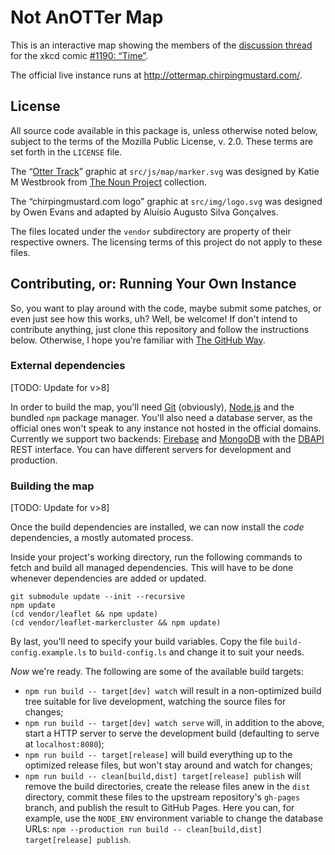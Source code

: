 # Not AnOTTer Map

This is an interactive map showing the members of the [discussion thread][OTT] for the xkcd comic [#1190: “Time”][OTC].

The official live instance runs at http://ottermap.chirpingmustard.com/.


## License

All source code available in this package is, unless otherwise noted below, subject to the terms of the Mozilla Public License, v. 2.0.  These terms are set forth in the `LICENSE` file.

The “[Otter Track]” graphic at `src/js/map/marker.svg` was designed by Katie M Westbrook from [The Noun Project] collection.

The “chirpingmustard.com logo” graphic at `src/img/logo.svg` was designed by Owen Evans and adapted by Aluísio Augusto Silva Gonçalves.

The files located under the `vendor` subdirectory are property of their respective owners.  The licensing terms of this project do not apply to these files.


## Contributing, or: Running Your Own Instance

So, you want to play around with the code, maybe submit some patches, or even just see how this works, uh?  Well, be welcome!  If don't intend to contribute anything, just clone this repository and follow the instructions below.  Otherwise, I hope you're familiar with [The GitHub Way].


### External dependencies

[TODO: Update for v>8]

In order to build the map, you'll need [Git] (obviously), [Node.js] and the bundled `npm` package manager.  You'll also need a database server, as the official ones won't speak to any instance not hosted in the official domains.  Currently we support two backends: [Firebase] and [MongoDB] with the [DBAPI] REST interface.  You can have different servers for development and production.


### Building the map

[TODO: Update for v>8]

Once the build dependencies are installed, we can now install the _code_ dependencies, a mostly automated process.

Inside your project's working directory, run the following commands to fetch and build all managed dependencies.  This will have to be done whenever dependencies are added or updated.

    git submodule update --init --recursive
    npm update
    (cd vendor/leaflet && npm update)
    (cd vendor/leaflet-markercluster && npm update)

By last, you'll need to specify your build variables.  Copy the file `build-config.example.ls` to `build-config.ls` and change it to suit your needs.

_Now_ we're ready.  The following are some of the available build targets:
- `npm run build -- target[dev] watch` will result in a non-optimized build tree suitable for live development, watching the source files for changes;
- `npm run build -- target[dev] watch serve` will, in addition to the above, start a HTTP server to serve the development build (defaulting to serve at `localhost:8080`);
- `npm run build -- target[release]` will build everything up to the optimized release files, but won't stay around and watch for changes;
- `npm run build -- clean[build,dist] target[release] publish` will remove the build directories, create the release files anew in the `dist` directory, commit these files to the upstream repository's `gh-pages` branch, and publish the result to GitHub Pages.  Here you can, for example, use the `NODE_ENV` environment variable to change the database URLs: `npm --production run build -- clean[build,dist] target[release] publish`.


[OTT]:               http://forums.xkcd.com/viewtopic.php?t=101043
[OTC]:               https://xkcd.com/1190/
[Otter Track]:       https://thenounproject.com/term/otter-track/3498/
[The Noun Project]:  https://thenounproject.com/
[The GitHub Way]:    https://help.github.com/articles/fork-a-repo
[Git]:               https://git-scm.com/
[Node.js]:           https://nodejs.org/
[MongoDB]:           https://www.mongodb.org/
[DBAPI]:             https://bitbucket.org/AluisioASG/dbapi/
[Firebase]:          https://www.firebase.com/
